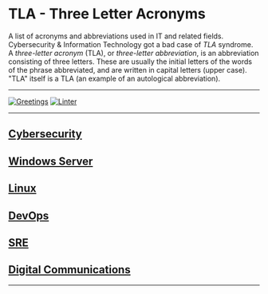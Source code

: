 # TLA - Three Letter Acronyms

A list of acronyms and abbreviations used in IT and related fields. Cybersecurity & Information Technology got a bad case of *TLA* syndrome. A *three-letter acronym* (TLA), or *three-letter abbreviation*, is an abbreviation consisting of three letters. These are usually the initial letters of the words of the phrase abbreviated, and are written in capital letters (upper case). "TLA" itself is a TLA (an example of an autological abbreviation).

---

[![Greetings](https://github.com/AlexRoman777/TLA/actions/workflows/greatings.yml/badge.svg)](https://github.com/AlexRoman777/TLA/actions/workflows/greatings.yml)
[![Linter](https://github.com/AlexRoman777/TLA/actions/workflows/linter.yml/badge.svg)](https://github.com/AlexRoman777/TLA/actions/workflows/linter.yml)

---

## [Cybersecurity](TLA/cybersecurity.md)

## [Windows Server](TLA/windows.md)

## [Linux](TLA/linux.md)

## [DevOps](TLA/devops.md)

## [SRE](TLA/sre.md)

## [Digital Communications](TLA/digital-communications.md)

---
